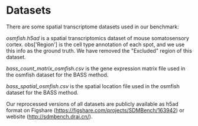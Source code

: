 # Datasets

There are some spatial transcriptome datasets used in our benchmark:

*osmfish.h5ad* is a spatial transcriptomics dataset of mouse somatosensory cortex. obs['Region'] is the cell type annotation of each spot, and we use this info as the ground truth. We have removed the "Excluded" region of this dataset.

*bass_count_matrix_osmfish.csv* is the gene expression matrix file used in the osmfish dataset for the BASS method.

*bass_spatial_osmfish.csv* is the spatial location file used in the osmfish dataset for the BASS method.

Our reprocessed versions of all datasets are publicly available as h5ad format on Figshare (<https://figshare.com/projects/SDMBench/163942>) or website (<http://sdmbench.drai.cn/>).
